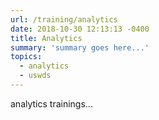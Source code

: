 ```yaml
---
url: /training/analytics
date: 2018-10-30 12:13:13 -0400
title: Analytics
summary: 'summary goes here...'
topics:
  - analytics
  - uswds
---
```


analytics trainings...

